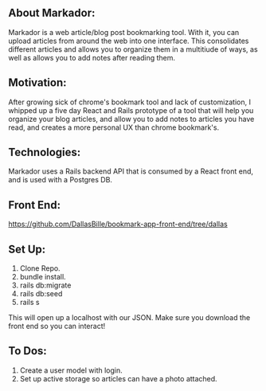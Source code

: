 ## About Markador:

Markador is a web article/blog post bookmarking tool. With it, you can upload articles from around the web into one interface. This consolidates different articles and allows you to organize them in a multitiude of ways, as well as allows you to add notes after reading them.

## Motivation:

After growing sick of chrome's bookmark tool and lack of customization, I whipped up a five day React and Rails prototype of a tool that will help you organize your blog articles, and allow you to add notes to articles you have read, and creates a more personal UX than chrome bookmark's.

## Technologies:

Markador uses a Rails backend API that is consumed by a React front end, and is used with a Postgres DB.

## Front End:

https://github.com/DallasBille/bookmark-app-front-end/tree/dallas

## Set Up:

1. Clone Repo.
2. bundle install.
3. rails db:migrate
4. rails db:seed
5. rails s

This will open up a localhost with our JSON. Make sure you download the front end so you can interact!

## To Dos:

1. Create a user model with login.
2. Set up active storage so articles can have a photo attached.
